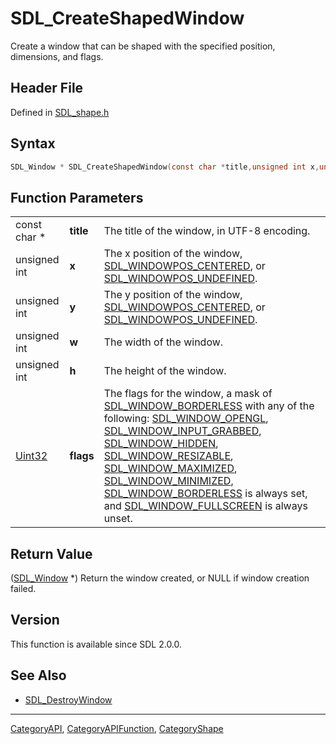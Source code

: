 # SDL_CreateShapedWindow

Create a window that can be shaped with the specified position, dimensions, and flags.

## Header File

Defined in [SDL_shape.h](https://github.com/libsdl-org/SDL/blob/SDL2/include/SDL_shape.h)

## Syntax

```c
SDL_Window * SDL_CreateShapedWindow(const char *title,unsigned int x,unsigned int y,unsigned int w,unsigned int h,Uint32 flags);
```

## Function Parameters

|                  |           |                                                                                                                                                                                                                                                                                                                                                                                                                                                                                                                                 |
| ---------------- | --------- | ------------------------------------------------------------------------------------------------------------------------------------------------------------------------------------------------------------------------------------------------------------------------------------------------------------------------------------------------------------------------------------------------------------------------------------------------------------------------------------------------------------------------------- |
| const char *     | **title** | The title of the window, in UTF-8 encoding.                                                                                                                                                                                                                                                                                                                                                                                                                                                                                     |
| unsigned int     | **x**     | The x position of the window, [SDL_WINDOWPOS_CENTERED](SDL_WINDOWPOS_CENTERED), or [SDL_WINDOWPOS_UNDEFINED](SDL_WINDOWPOS_UNDEFINED).                                                                                                                                                                                                                                                                                                                                                                                          |
| unsigned int     | **y**     | The y position of the window, [SDL_WINDOWPOS_CENTERED](SDL_WINDOWPOS_CENTERED), or [SDL_WINDOWPOS_UNDEFINED](SDL_WINDOWPOS_UNDEFINED).                                                                                                                                                                                                                                                                                                                                                                                          |
| unsigned int     | **w**     | The width of the window.                                                                                                                                                                                                                                                                                                                                                                                                                                                                                                        |
| unsigned int     | **h**     | The height of the window.                                                                                                                                                                                                                                                                                                                                                                                                                                                                                                       |
| [Uint32](Uint32) | **flags** | The flags for the window, a mask of [SDL_WINDOW_BORDERLESS](SDL_WINDOW_BORDERLESS) with any of the following: [SDL_WINDOW_OPENGL](SDL_WINDOW_OPENGL), [SDL_WINDOW_INPUT_GRABBED](SDL_WINDOW_INPUT_GRABBED), [SDL_WINDOW_HIDDEN](SDL_WINDOW_HIDDEN), [SDL_WINDOW_RESIZABLE](SDL_WINDOW_RESIZABLE), [SDL_WINDOW_MAXIMIZED](SDL_WINDOW_MAXIMIZED), [SDL_WINDOW_MINIMIZED](SDL_WINDOW_MINIMIZED), [SDL_WINDOW_BORDERLESS](SDL_WINDOW_BORDERLESS) is always set, and [SDL_WINDOW_FULLSCREEN](SDL_WINDOW_FULLSCREEN) is always unset. |

## Return Value

([SDL_Window](SDL_Window) *) Return the window created, or NULL if window
creation failed.

## Version

This function is available since SDL 2.0.0.

## See Also

- [SDL_DestroyWindow](SDL_DestroyWindow)

----
[CategoryAPI](CategoryAPI), [CategoryAPIFunction](CategoryAPIFunction), [CategoryShape](CategoryShape)

